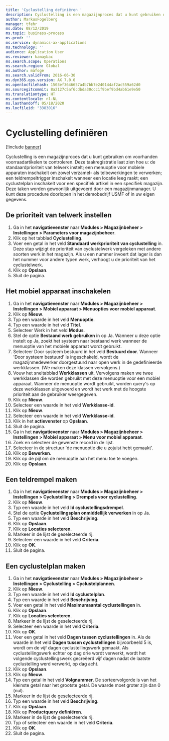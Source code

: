 ```yaml
---
title: 'Cyclustelling definiëren '
description: Cyclustelling is een magazijnproces dat u kunt gebruiken om voorhanden voorraadartikelen te controleren.
author: MarkusFogelberg
manager: tfehr
ms.date: 08/12/2019
ms.topic: business-process
ms.prod: ''
ms.service: dynamics-ax-applications
ms.technology: ''
audience: Application User
ms.reviewer: kamaybac
ms.search.scope: Operations
ms.search.region: Global
ms.author: mafoge
ms.search.validFrom: 2016-06-30
ms.dyn365.ops.version: AX 7.0.0
ms.openlocfilehash: 1503ef3646657a4b7bb7e240144af2ac559a62d0
ms.sourcegitcommit: 8a2127c5af6cdbda30ccc1f9bef9bd4ab61e9e50
ms.translationtype: HT
ms.contentlocale: nl-NL
ms.lasthandoff: 05/18/2020
ms.locfileid: "3383016"
---
```

# <a name="define-cycle-counting"></a>Cyclustelling definiëren  

[!include [banner](../../includes/banner.md)]

Cyclustelling is een magazijnproces dat u kunt gebruiken om voorhanden voorraadartikelen te controleren. Deze taakregistratie laat zien hoe u: de standaardprioriteit van telwerk instelt; een menuoptie voor mobiele apparaten inschakelt om zowel verzamel- als telbewerkingen te verwerken; een teldrempeltrigger inschakelt wanneer een locatie leeg raakt; een cyclustelplan inschakelt voor een specifiek artikel in een specifiek magazijn. Deze taken worden gewoonlijk uitgevoerd door een magazijnmanager. U kunt deze procedure doorlopen in het demobedrijf USMF of in uw eigen gegevens.


## <a name="set-the-priority-of-counting-work"></a>De prioriteit van telwerk instellen
1. Ga in het **navigatievenster** naar **Modules > Magazijnbeheer > Instellingen > Parameters voor magazijnbeheer**.
2. Klik op het tabblad **Cyclustelling**.
3. Voer een getal in het veld **Standaard werkprioriteit van cyclustelling** in. Deze stap wijzigt de prioriteit van cyclustelwerk vergeleken met andere soorten werk in het magazijn. Als u een nummer invoert dat lager is dan het nummer voor andere typen werk, verhoogt u de prioriteit van het cyclustelwerk.  
4. Klik op **Opslaan**.
5. Sluit de pagina.

## <a name="enable-the-mobile-device"></a>Het mobiel apparaat inschakelen
1. Ga in het **navigatievenster** naar **Modules > Magazijnbeheer > Instellingen > Mobiel apparaat > Menuopties voor mobiel apparaat**.
2. Klik op **Nieuw**.
3. Typ een waarde in het veld **Menuoptie**.
4. Typ een waarde in het veld **Titel**.
5. Selecteer Werk in het veld **Modus**.
6. Stel de optie **Bestaand werk gebruiken** in op Ja. Wanneer u deze optie instelt op Ja, zoekt het systeem naar bestaand werk wanneer de menuoptie van het mobiele apparaat wordt gebruikt.  
7. Selecteer Door systeem bestuurd in het veld **Bestuurd door**. Wanneer 'Door systeem bestuurd' is ingeschakeld, wordt de magazijnmedewerker doorgestuurd naar open werk in de gedefinieerde werkklassen. (We maken deze klassen vervolgens.)  
8. Vouw het sneltabblad **Werkklassen** uit. Vervolgens maken we twee werkklassen die worden gebruikt met deze menuoptie voor een mobiel apparaat. Wanneer de menuoptie wordt gebruikt, worden query's op deze werkklassen uitgevoerd en wordt het werk met de hoogste prioriteit aan de gebruiker weergegeven.  
9. Klik op **Nieuw**.
10. Selecteer een waarde in het veld **Werkklasse-id**.
11. Klik op **Nieuw**.
12. Selecteer een waarde in het veld **Werkklasse-id**.
13. Klik in het **actievenster** op **Opslaan**.
14. Sluit de pagina.
15. Ga in het **navigatievenster** naar **Modules > Magazijnbeheer > Instellingen > Mobiel apparaat > Menu voor mobiel apparaat**.
16. Zoek en selecteer de gewenste record in de lijst.
17. Selecteer in de structuur 'de menuoptie die u zojuist hebt gemaakt'.
18. Klik op **Bewerken**.
19. Klik op de pijl om de menuoptie aan het menu toe te voegen.
20. Klik op **Opslaan**.

## <a name="create-a-counting-threshold"></a>Een teldrempel maken
1. Ga in het **navigatievenster** naar **Modules > Magazijnbeheer > Instellingen > Cyclustelling > Drempels voor cyclustelling**.
2. Klik op **Nieuw**.
3. Typ een waarde in het veld **Id cyclustellingsdrempel**.
4. Stel de optie **Cyclustellingsplan onmiddellijk verwerken** in op Ja.
5. Typ een waarde in het veld **Beschrijving**.
6. Klik op **Opslaan**.
7. Klik op **Locaties selecteren**.
8. Markeer in de lijst de geselecteerde rij.
9. Selecteer een waarde in het veld **Criteria**.
10. Klik op **OK**.
11. Sluit de pagina.

## <a name="create-a-cycle-count-plan"></a>Een cyclustelplan maken
1. Ga in het **navigatievenster** naar **Modules > Magazijnbeheer > Instellingen > Cyclustelling > Cyclustelplannen**.
2. Klik op **Nieuw**.
3. Typ een waarde in het veld **Id cyclustelplan**.
4. Typ een waarde in het veld **Beschrijving**.
5. Voer een getal in het veld **Maximumaantal cyclustellingen** in.
6. Klik op **Opslaan**.
7. Klik op **Locaties selecteren**.
8. Markeer in de lijst de geselecteerde rij.
9. Selecteer een waarde in het veld **Criteria**.
10. Klik op **OK**.
11. Voer een getal in het veld **Dagen tussen cyclustellingen** in. Als de waarde in het veld **Dagen tussen cyclustellingen** bijvoorbeeld 5 is, wordt om de vijf dagen cyclustellingswerk gemaakt. Als cyclustellingswerk echter op dag drie wordt verwerkt, wordt het volgende cyclustellingswerk gecreëerd vijf dagen nadat de laatste cyclustelling werd verwerkt, op dag acht.  
12. Klik op **Opslaan**.
13. Klik op **Nieuw**.
14. Typ een getal in het veld **Volgnummer**. De sorteervolgorde is van het kleinste getal naar het grootste getal. De waarde moet groter zijn dan 0 (nul).  
15. Markeer in de lijst de geselecteerde rij.
16. Typ een waarde in het veld **Beschrijving**.
17. Klik op **Opslaan**.
18. Klik op **Productquery definiëren**.
19. Markeer in de lijst de geselecteerde rij.
20. Typ of selecteer een waarde in het veld **Criteria**.
21. Klik op **OK**.
22. Sluit de pagina.

